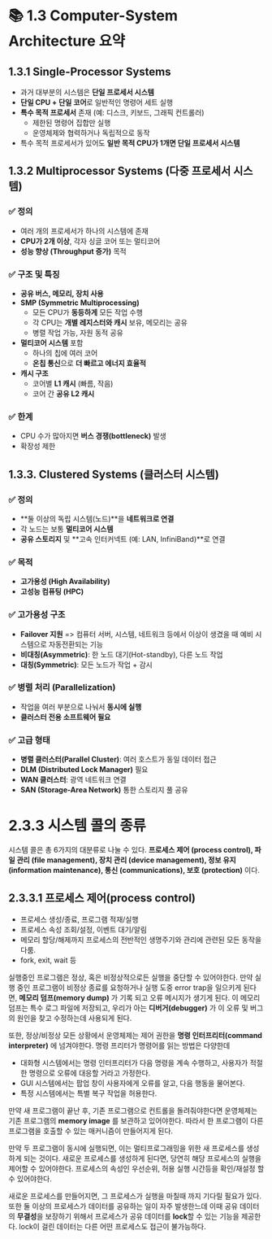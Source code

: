 

# 📚 1.3 Computer-System Architecture 요약

## 1.3.1 Single-Processor Systems

- 과거 대부분의 시스템은 **단일 프로세서 시스템**
- **단일 CPU + 단일 코어**로 일반적인 명령어 세트 실행
- **특수 목적 프로세서** 존재 (예: 디스크, 키보드, 그래픽 컨트롤러)
  - 제한된 명령어 집합만 실행
  - 운영체제와 협력하거나 독립적으로 동작
- 특수 목적 프로세서가 있어도 **일반 목적 CPU가 1개면 단일 프로세서 시스템**


## 1.3.2 Multiprocessor Systems (다중 프로세서 시스템)

### ✅ 정의
- 여러 개의 프로세서가 하나의 시스템에 존재
- **CPU가 2개 이상**, 각자 싱글 코어 또는 멀티코어
- **성능 향상 (Throughput 증가)** 목적

### ✅ 구조 및 특징
- **공유 버스, 메모리, 장치 사용**
- **SMP (Symmetric Multiprocessing)**
  - 모든 CPU가 **동등하게** 모든 작업 수행
  - 각 CPU는 **개별 레지스터와 캐시** 보유, 메모리는 공유
  - 병렬 작업 가능, 자원 동적 공유
- **멀티코어 시스템** 포함
  - 하나의 칩에 여러 코어
  - **온칩 통신**으로 **더 빠르고 에너지 효율적**
- **캐시 구조**
  - 코어별 **L1 캐시** (빠름, 작음)
  - 코어 간 **공유 L2 캐시**

### ✅ 한계
- CPU 수가 많아지면 **버스 경쟁(bottleneck)** 발생
- 확장성 제한

## 1.3.3. Clustered Systems (클러스터 시스템)

### ✅ 정의
- **둘 이상의 독립 시스템(노드)**을 **네트워크로 연결**
- 각 노드는 보통 **멀티코어 시스템**
- **공유 스토리지** 및 **고속 인터커넥트 (예: LAN, InfiniBand)**로 연결

### ✅ 목적
- **고가용성 (High Availability)**
- **고성능 컴퓨팅 (HPC)**

### ✅ 고가용성 구조
- **Failover 지원** =>  컴퓨터 서버, 시스템, 네트워크 등에서 이상이 생겼을 때 예비 시스템으로 자동전환되는 기능
- **비대칭(Asymmetric)**: 한 노드 대기(Hot-standby), 다른 노드 작업
- **대칭(Symmetric)**: 모든 노드가 작업 + 감시

### ✅ 병렬 처리 (Parallelization)
- 작업을 여러 부분으로 나눠서 **동시에 실행**
- **클러스터 전용 소프트웨어 필요**

### ✅ 고급 형태
- **병렬 클러스터(Parallel Cluster)**: 여러 호스트가 동일 데이터 접근
- **DLM (Distributed Lock Manager)** 필요
- **WAN 클러스터**: 광역 네트워크 연결
- **SAN (Storage-Area Network)** 통한 스토리지 풀 공유


# 2.3.3 시스템 콜의 종류

시스템 콜은 총 6가지의 대분류로 나눌 수 있다. **프로세스 제어 (process control), 파일 관리 (file management), 장치 관리 (device management), 정보 유지 (information maintenance), 통신 (communications), 보호 (protection)** 이다.

## 2.3.3.1 프로세스 제어(process control)

- 프로세스 생성/종료, 프로그램 적재/실행
- 프로세스 속성 조회/설정, 이벤트 대기/알림
- 메모리 할당/해제까지 프로세스의 전반적인 생명주기와 관리에 관련된 모든 동작을 다룸.
- fork, exit, wait 등

실행중인 프로그램은 정상, 혹은 비정상적으로든 실행을 중단할 수 있어야한다. 만약 실행 중인 프로그램이 비정상 종료를 요청하거나 실행 도중 error trap을 일으키게 된다면, **메모리 덤프(memory dump)** 가 기록 되고 오류 메시지가 생기게 된다.
이 메모리 덤프는 특수 로그 파일에 저장되고, 우리가 아는 **디버거(debugger)** 가 이 오류 및 버그의 원인을 찾고 수정하는데 사용되게 된다.

또한, 정상/비정상 모든 상황에서 운영체제는 제어 권한을 **명령 인터프리터(command interpreter)** 에 넘겨야한다. 명령 프리터가 명령어를 읽는 방법은 다양한데

- 대화형 시스템에서는 명령 인터프리터가 다음 명령을 계속 수행하고, 사용자가 적절한 명령으로 오류에 대응할 거라고 가정한다.
- GUI 시스템에서는 팝업 창이 사용자에게 오류를 알고, 다음 행동을 물어본다.
- 특정 시스템에서는 특별 복구 작업을 허용한다.

만약 새 프로그램이 끝난 후, 기존 프로그램으로 컨트롤을 돌려줘야한다면 운영체제는 기존 프로그램의 **memory image** 를 보관하고 있어야한다.
따라서 한 프로그램이 다른 프로그램을 호출할 수 있는 매커니즘이 만들어지게 된다.

만약 두 프로그램이 동시에 실행되면, 이는 멀티프로그래밍을 위한 새 프로세스를 생성하게 되는 것이다. 새로운 프로세스를 생성하게 된다면, 당연히 해당 프로세스의 실행을 제어할 수 있어야한다.
프로세스의 속성인 우선순위, 허용 실행 시간등을 확인/재설정 할 수 있어야한다. 

새로운 프로세스를 만들어지면, 그 프로세스가 실행을 마칠때 까지 기다릴 필요가 있다. 또한 둘 이상의 프로세스가 데이터를 공유하는 일이 자주 발생한느데
이때 공유 데이터의 **무결성**을 보장하기 위해서 프로세스가 공유 데이터를 **lock**할 수 있는 기능을 제공한다. lock이 걸린 데이터는 다른 어떤 프로세스도 접근이 불가능하다.

